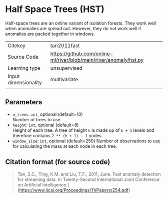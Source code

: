 # Half Space Trees (HST)

Half-space trees are an online variant of isolation forests. 
They work well when anomalies are spread out.
However, they do not work well if anomalies are packed together in windows.

|||
| :--- | :--- |
| Citekey | tan2011fast |
| Source Code | https://github.com/online-ml/river/blob/main/river/anomaly/hst.py |
| Learning type | unsupervised |
| Input dimensionality | multivariate |
|||

## Parameters

- `n_trees`: `int`, optional (default=10)  
  Number of trees to use.
- `height`: `int`, optional (default=8)  
  Height of each tree. A tree of height `h` is made up of `h + 1` levels and
  therefore contains `2 ** (h + 1) - 1` nodes.
- `window_size`: `int`, optional (default=250)
  Number of observations to use for calculating the mass at each node in each tree.

## Citation format (for source code)

 > Tan, S.C., Ting, K.M. and Liu, T.F., 2011, June. Fast anomaly detection for streaming data. In Twenty-Second International Joint Conference on Artificial Intelligence.](https://www.ijcai.org/Proceedings/11/Papers/254.pdf)

